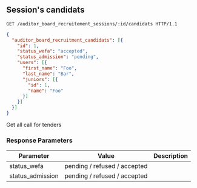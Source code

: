 ## Session's candidats

```http
GET /auditor_board_recruitement_sessions/:id/candidats HTTP/1.1
```

```json
{
  "auditor_board_recruitment_candidats": [{
    "id": 1,
    "status_wefa": "accepted",
    "status_admission": "pending",
    "users": [{
      "first_name": "Foo",
      "last_name": "Bar",
      "juniors": [{
        "id": 1,
        "name": "Foo"
      }]
    }]
  }]
}
```

Get all call for tenders

### Response Parameters

Parameter           |  Value | Description
------------------- | ------ | ------
status_wefa         | pending / refused / accepted |
status_admission    | pending / refused / accepted |
